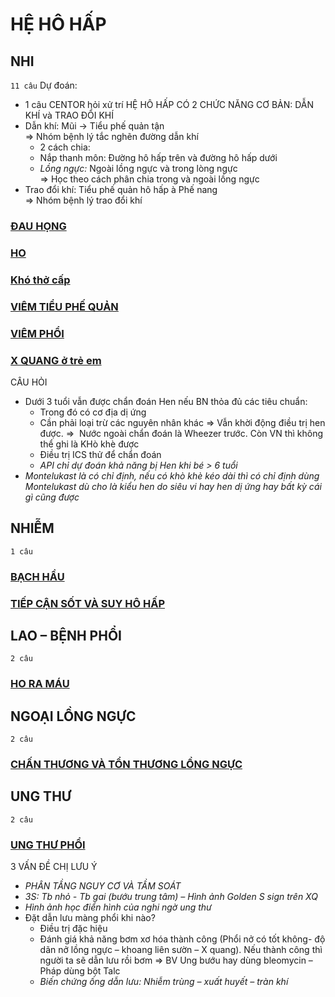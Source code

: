 # HỆ HÔ HẤP
## NHI
`11 câu`
Dự đoán:
- 1 câu CENTOR hỏi xử trí
HỆ HÔ HẤP CÓ 2 CHỨC NĂNG CƠ BẢN: DẪN KHÍ và TRAO ĐỔI KHÍ
- Dẫn khí: Mũi -> Tiểu phế quản tận  
=> Nhóm bệnh lý tắc nghẽn đường dẫn khí
	- 2 cách chia:
	- Nắp thanh môn: Đường hô hấp trên và đường hô hấp dưới
	- _Lồng ngực:_ Ngoài lồng ngực và trong lòng ngực  
=> Học theo cách phân chia trong và ngoài lồng ngực
- Trao đổi khí: Tiểu phế quản hô hấp à Phế nang  
=> Nhóm bệnh lý trao đổi khí

### [ĐAU HỌNG](./UMP/BM%20NHI/BM%20NHI%20-%20Tot%20nghiep/HO%20HAP/%C4%90AU%20H%E1%BB%8CNG.md)
### [HO](./UMP/BM%20NHI/BM%20NHI%20-%20Tot%20nghiep/HO%20HAP/HO.md)
### [Khó thở cấp](../../100%20Reference%20notes/Kh%C3%B3%20th%E1%BB%9F%20c%E1%BA%A5p.md)
### [VIÊM TIỂU PHẾ QUẢN](./UMP/BM%20NHI/BM%20NHI%20-%20Tot%20nghiep/HO%20HAP/VI%C3%8AM%20TI%E1%BB%82U%20PH%E1%BA%BE%20QU%E1%BA%A2N.md)
### [VIÊM PHỔI](./UMP/BM%20NHI/BM%20NHI%20-%20Tot%20nghiep/HO%20HAP/VI%C3%8AM%20PH%E1%BB%94I.md)
### [X QUANG ở trẻ em](./UMP/BM%20NHI/BM%20NHI%20-%20Tot%20nghiep/HO%20HAP/X%20QUANG%20%E1%BB%9F%20tr%E1%BA%BB%20em.md)

CÂU HỎI
- Dưới 3 tuổi vẫn được chẩn đoán Hen nếu BN thỏa đủ các tiêu chuẩn:
	- Trong đó có cơ địa dị ứng
	- Cần phải loại trừ các nguyên nhân khác
	=> Vẫn khời động điều trị hen được.
	=>  Nước ngoài chẩn đoán là Wheezer trước. Còn VN thì không thể ghi là KHò khè được
	- Điều trị ICS thử để chẩn đoán
	- _API chỉ dự đoán khả năng bị Hen khi bé > 6 tuổi_
- _Montelukast là có chỉ định, nếu có khò khè kéo dài thì có chỉ định dùng Montelukast dù cho là kiểu hen do siêu vi hay hen dị ứng hay bất kỳ cái gì cũng được_

## NHIỄM
`1 câu`
### [BẠCH HẦU](./UMP/BM%20NHI%E1%BB%84M/B%E1%BA%A0CH%20H%E1%BA%A6U.md)
### [TIẾP CẬN SỐT VÀ SUY HÔ HẤP](./UMP/BM%20NHI%E1%BB%84M/TI%E1%BA%BEP%20C%E1%BA%ACN%20S%E1%BB%90T%20V%C3%80%20SUY%20H%C3%94%20H%E1%BA%A4P.md)

## LAO – BỆNH PHỔI
`2 câu`
### [HO RA MÁU](./UMP/BM%20Lao%20ph%E1%BB%95i/HO%20RA%20M%C3%81U%20(lao).md)  

## NGOẠI LỒNG NGỰC
`2 câu`
### [CHẤN THƯƠNG VÀ TỔN THƯƠNG LỒNG NGỰC](./UMP/BM%20Ngoai%20LN/CH%E1%BA%A4N%20TH%C6%AF%C6%A0NG%20V%C3%80%20T%E1%BB%94N%20TH%C6%AF%C6%A0NG%20L%E1%BB%92NG%20NG%E1%BB%B0C.md)

## UNG THƯ
`2 câu`
### [UNG THƯ PHỔI](./UMP/BM%20Ung%20b%C6%B0%E1%BB%9Bu/UNG%20TH%C6%AF%20PH%E1%BB%94I.md)
3 VẤN ĐỀ CHỊ LƯU Ý
- _PHÂN TẦNG NGUY CƠ VÀ TẦM SOÁT_
- _3S: Tb nhỏ - Tb gai (bướu trung tâm) – Hình ảnh Golden S sign trên XQ_
- _Hình ảnh học điển hình của nghi ngờ ung thư_
- Đặt dẫn lưu màng phổi khi nào?
	- Điều trị đặc hiệu
	- Đánh giá khả năng bơm xơ hóa thành công (Phổi nở có tốt không- độ dãn nở lồng ngực – khoang liên sườn – X quang). Nếu thành công thì người ta sẽ dẫn lưu rồi bơm => BV Ung bướu hay dùng bleomycin – Pháp dùng bột Talc
	- _Biến chứng ống dẫn lưu: Nhiễm trùng – xuất huyết – tràn khí_